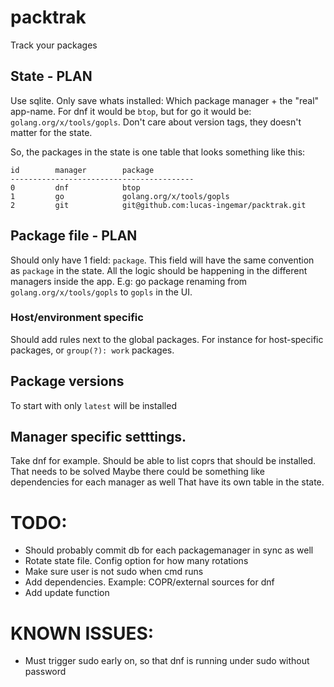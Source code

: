 # packtrak 
Track your packages

## State - PLAN

Use sqlite. Only save whats installed: Which package manager + the "real" app-name. For dnf it would be `btop`, but for go it would be: `golang.org/x/tools/gopls`. 
Don't care about version tags, they doesn't matter for the state.

So, the packages in the state is one table that looks something like this:

```
id        manager        package
-----------------------------------------
0         dnf            btop
1         go             golang.org/x/tools/gopls
2         git            git@github.com:lucas-ingemar/packtrak.git
```

## Package file - PLAN
Should only have 1 field: `package`. This field will have the same convention as `package` in the state.
All the logic should be happening in the different managers inside the app. E.g: go package renaming from `golang.org/x/tools/gopls` to `gopls` in the UI.

### Host/environment specific
Should add rules next to the global packages. For instance for host-specific packages, or `group(?): work` packages.

## Package versions
To start with only `latest` will be installed

## Manager specific setttings.
Take dnf for example. Should be able to list coprs that should be installed. That needs to be solved
Maybe there could be something like dependencies for each manager as well
That have its own table in the state.

# TODO:
* Should probably commit db for each packagemanager in sync as well
* Rotate state file. Config option for how many rotations
* Make sure user is not sudo when cmd runs
* Add dependencies. Example: COPR/external sources for dnf
* Add update function

# KNOWN ISSUES:
* Must trigger sudo early on, so that dnf is running under sudo without password
